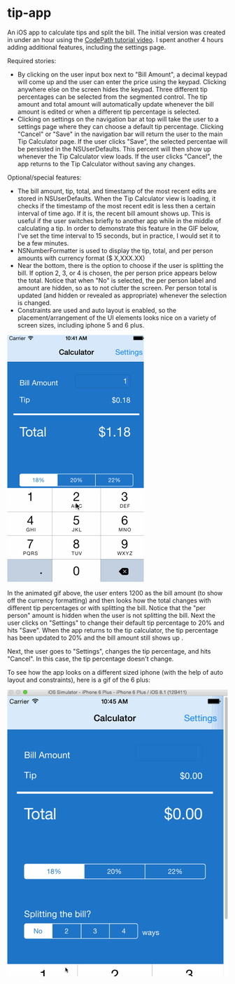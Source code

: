 tip-app
=======

An iOS app to calculate tips and split the bill.  The initial version was created in under an hour using the [CodePath tutorial video](http://vimeo.com/102084767).  I spent another 4 hours adding additional features, including the settings page.

Required stories:
- By clicking on the user input box next to "Bill Amount", a decimal keypad will come up and the user can enter the price using the keypad.  Clicking anywhere else on the screen hides the keypad.  Three different tip percentages can be selected from the segmented control.  The tip amount and total amount will automatically update whenever the bill amount is edited or when a different tip percentage is selected.
- Clicking on settings on the navigation bar at top will take the user to a settings page where they can choose a default tip percentage.  Clicking "Cancel" or "Save" in the navigation bar will return the user to the main Tip Calculator page.  If the user clicks "Save", the selected percentae will be persisted in the NSUserDefaults.  This percent will then show up whenever the Tip Calculator view loads.  If the user clicks "Cancel", the app returns to the Tip Calculator without saving any changes.

Optional/special features:
- The bill amount, tip, total, and timestamp of the most recent edits are stored in NSUserDefaults.  When the Tip Calculator view is loading, it checks if the timestamp of the most recent edit is less then a certain interval of time ago.  If it is, the recent bill amount shows up.  This is useful if the user switches briefly to another app while in the middle of calculating a tip.  In order to demonstrate this feature in the GIF below, I've set the time interval to 15 seconds, but in practice, I would set it to be a few minutes.
- NSNumberFormatter is used to display the tip, total, and per person amounts with currency format ($ X,XXX.XX)
- Near the bottom, there is the option to choose if the user is splitting the bill.  If option 2, 3, or 4 is chosen, the per person price appears below the total.  Notice that when "No" is selected, the per person label and amount are hidden, so as to not clutter the screen.  Per person total is updated (and hidden or revealed as appropriate) whenever the selection is changed.
- Constraints are used and auto layout is enabled, so the placement/arrangement of the UI elements looks nice on a variety of screen sizes, including iphone 5 and 6 plus.

![alt tag](https://github.com/racheltho/tip-app/blob/master/screencaps/tip_calculator.gif)

In the animated gif above, the user enters 1200 as the bill amount (to show off the currency formatting) and then looks how the total changes with different tip percentages or with splitting the bill.  Notice that the "per person" amount is hidden when the user is not splitting the bill.  Next the user clicks on "Settings" to change their default tip percentage to 20% and hits "Save".  When the app returns to the tip calculator, the tip percentage has been updated to 20% and the bill amount still shows up .

Next, the user goes to "Settings", changes the tip percentage, and hits "Cancel".  In this case, the tip percentage doesn't change.

To see how the app looks on a different sized iphone (with the help of auto layout and constraints), here is a gif of the 6 plus:

![alt tag](https://github.com/racheltho/tip-app/blob/master/screencaps/tip_calculator2.gif)


